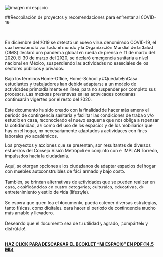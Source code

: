 

<img src="2020-07-20-mi-espacio/ima01.jpg" alt="imagen mi espacio">

##Recopilación de proyectos y recomendaciones para enfrentar al COVID-19</h1>

</br></br>
En diciembre del 2019 se detectó un nuevo virus denominado COVID-19, el cual se extendió por todo el mundo y la Organización Mundial de la Salud (OMS) declaró una pandemia global en rueda de prensa el 11 de marzo del 2020.
El 30 de marzo del 2020, se declaró emergencia sanitaria a nivel nacional en México, suspendiendo las actividades no esenciales de los sectores públicos y privados.
</br></br>
Bajo los términos Home-Office, Home-School y #QuédateEnCasa estudiantes y trabajadores han debido adaptarse a un modelo de actividades primordialmente en línea, para no suspender por completo sus procesos. Las medidas preventivas en las actividades cotidianas continuarán vigentes por el resto del 2020.
</br></br>
Este documento ha sido creado con la finalidad de hacer más ameno el periodo de contingencia sanitaria y facilitar las condiciones de trabajo y/o estudio en casa, reconociendo el nuevo esquema que nos obliga a repensar la cotidianidad, así como del uso de los espacios y de los mobiliarios que hay en el hogar, no necesariamente adaptados a actividades con fines laborales y/o académicos.

Los proyectos y acciones que se presentan, son resultantes de diversos esfuerzos del Consejo Visión Metrópoli en conjunto con el IMPLAN Torreón, impulsados hacia la ciudadanía.
</br></br>
Aquí, se otorgan opciones a los ciudadanos de adaptar espacios del hogar con muebles autoconstruibles de fácil armado y bajo costo.
</br></br>
También, se brindan alternativas de actividades que se pueden realizar en casa, clasificándolas en cuatro categorías; culturales, educativas, de entretenimiento y estilo de vida (lifestyle).
</br></br>
Se espera que quien lea el documento, pueda obtener diversas estrategias, tanto físicas, como digitales, para hacer el periodo de contingencia mucho más amable y llevadero.
</br></br>
Deseando que el documento sea de tu utilidad y agrado, ¡compártelo y disfrútalo!.
</br></br></br>
<a href="http://www.trcimplan.gob.mx/vision-metropoli/mi-espacio/mi-espacio.pdf"><b>HAZ CLICK PARA DESCARGAR EL BOOKLET “MI ESPACIO” EN PDF (14.5 Mb)</b></a>

</br></br></br>
